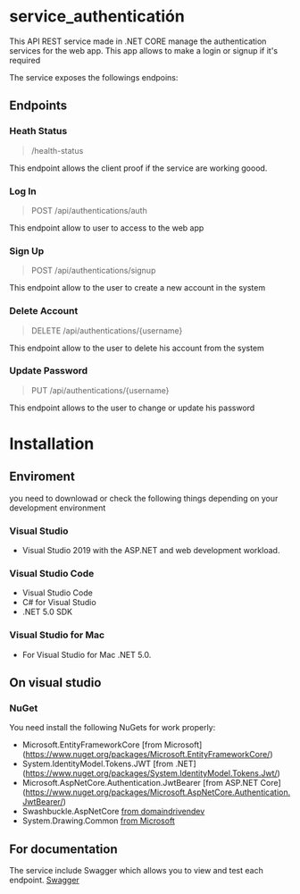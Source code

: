 # service_authenticatión
This API REST service made in .NET CORE manage the authentication services for the web app. This app allows to make a login or signup if it's required

The service exposes the followings endpoins: 

## Endpoints

###  Heath Status

 >  /health-status 

This endpoint allows the client proof if the service are working goood.


###  Log In 
 > POST /api/authentications/auth

This endpoint allow to user to access to the web app

### Sign Up
 > POST /api/authentications/signup

This endpoint allow to the user to create a new account in the system

### Delete Account
 > DELETE /api/authentications/{username}

This endpoint allow to the user to delete his account from the system

### Update Password
 > PUT /api/authentications/{username}

This endpoint allows to the user to change or update his password

# Installation 

## Enviroment
you need to downlowad or check the following things depending on your development environment

### Visual Studio
- Visual Studio 2019 with the ASP.NET and web development workload.


### Visual Studio Code

- Visual Studio Code
- C# for Visual Studio
- .NET 5.0 SDK

### Visual Studio for Mac

- For Visual Studio for Mac .NET 5.0.

## On visual studio 

### NuGet

You need install the following NuGets for work properly: 

* Microsoft.EntityFrameworkCore [from Microsoft] (https://www.nuget.org/packages/Microsoft.EntityFrameworkCore/)
* System.IdentityModel.Tokens.JWT [from .NET] (https://www.nuget.org/packages/System.IdentityModel.Tokens.Jwt/)
* Microsoft.AspNetCore.Authentication.JwtBearer [from ASP.NET Core] (https://www.nuget.org/packages/Microsoft.AspNetCore.Authentication.JwtBearer/)
* Swashbuckle.AspNetCore [from domaindrivendev ](https://www.nuget.org/packages/Swashbuckle.AspNetCore/5.6.3?_src=template)
* System.Drawing.Common [ from Microsoft ](https://www.nuget.org/packages/System.Drawing.Common/5.0.2?_src=template )


## For documentation 


The service  include Swagger which allows you to view and test each endpoint. [Swagger]( https://swagger.io/) 


